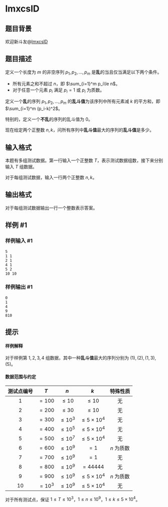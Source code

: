 # lmxcslD

## 题目背景

欢迎新斗友@[lmxcslD](https://www.luogu.com.cn/user/358957)

## 题目描述

定义一个长度为 $m$ 的非空序列 $p_1,p_2,...,p_m$ 是**乱**的当且仅当满足以下两个条件。

- 所有元素之和不超过 $n$，即 $\sum_{i=1}^m p_i\le n$。
- 对于任意一个元素 $p_i$ 满足 $p_i=1$ 或 $p_i$ 为质数。

定义一个**乱**的序列 $p_1,p_2,...,p_m$ 的**乱斗值**为该序列中所有元素减 $k$ 的平方和，即 $\sum_{i=1}^m (p_i-k)^2$。

特别的，定义一个**不乱**的序列的乱斗值为 $0$。

现在给定两个正整数 $n,k$，问所有序列中**乱斗值**最大的序列的**乱斗值**是多少。

## 输入格式

本题有多组测试数据。第一行输入一个正整数 $T$，表示测试数据组数，接下来分别输入 $T$ 组数据。

对于每组测试数据，输入一行两个正整数 $n,k$。

## 输出格式

对于每组测试数据输出一行一个整数表示答案。

## 样例 #1

### 样例输入 #1

```
5
1 1
2 1
4 1
5 2
10 10
```

### 样例输出 #1

```
0
1
4
9
810
```

## 提示

#### 样例解释

对于样例第 $1,2,3,4$ 组数据，其中一种**乱斗值**最大的序列分别为 $(1),(2),(1,3),(5)$。

#### 数据范围与约定

|测试点编号|$T$|$n$|$k$|特殊性质|
|:-:|:-:|:-:|:-:|:-:|
|$1$|$=100$|$\le 10$|$\le 10$|无|
|$2$|$=200$|$\le 30$|$\le 10$|无|
|$3$|$=300$|$\le 10^3$|$\le 5\times 10^4$|无|
|$4$|$=400$|$\le 10^5$|$\le 5\times 10^4$|无|
|$5$|$=500$|$\le 10^7$|$\le 5\times 10^4$|无|
|$6$|$=600$|$\le 10^9$|$=1$|$n$ 为质数|
|$7$|$=700$|$\le 10^9$|$=1$|无|
|$8$|$=800$|$\le 10^9$|$=44444$|无|
|$9$|$=900$|$\le 10^9$|$\le 5\times 10^4$|$n$ 为质数|
|$10$|$=10^3$|$\le 10^9$|$\le 5\times 10^4$|无|

对于所有测试点，保证 $1\le T\le 10^3$，$1\le n\le 10^9$，$1\le k\le 5\times 10^4$。